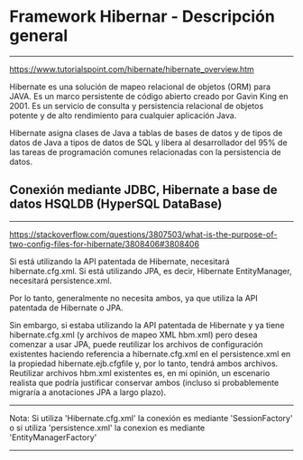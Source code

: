 # Framework Hibernar - Descripción general
------------------------------------------
https://www.tutorialspoint.com/hibernate/hibernate_overview.htm

Hibernate es una solución de mapeo relacional de objetos (ORM) para JAVA. Es un marco persistente de código abierto creado por Gavin King en 2001. Es un servicio de consulta y persistencia relacional de objetos potente y de alto rendimiento para cualquier aplicación Java.

Hibernate asigna clases de Java a tablas de bases de datos y de tipos de datos de Java a tipos de datos de SQL y libera al desarrollador del 95% de las tareas de programación comunes relacionadas con la persistencia de datos.

## Conexión mediante JDBC, Hibernate a base de datos HSQLDB (HyperSQL DataBase)
------------------------------------------------------------------------------
https://stackoverflow.com/questions/3807503/what-is-the-purpose-of-two-config-files-for-hibernate/3808406#3808406

Si está utilizando la API patentada de Hibernate, necesitará hibernate.cfg.xml. Si está utilizando JPA, es decir, Hibernate EntityManager, necesitará persistence.xml.

Por lo tanto, generalmente no necesita ambos, ya que utiliza la API patentada de Hibernate o JPA.

Sin embargo, si estaba utilizando la API patentada de Hibernate y ya tiene hibernate.cfg.xml (y archivos de mapeo XML hbm.xml) pero desea comenzar a usar JPA, puede reutilizar los archivos de configuración existentes haciendo referencia a hibernate.cfg.xml en el persistence.xml en la propiedad hibernate.ejb.cfgfile y, por lo tanto, tendrá ambos archivos. Reutilizar archivos hbm.xml existentes es, en mi opinión, un escenario realista que podría justificar conservar ambos (incluso si probablemente migraría a anotaciones JPA a largo plazo).

***
Nota: Si utiliza 'Hibernate.cfg.xml' la conexión es mediante 'SessionFactory' o 
      si utiliza 'persistence.xml' la conexion es mediante 'EntityManagerFactory'
***
